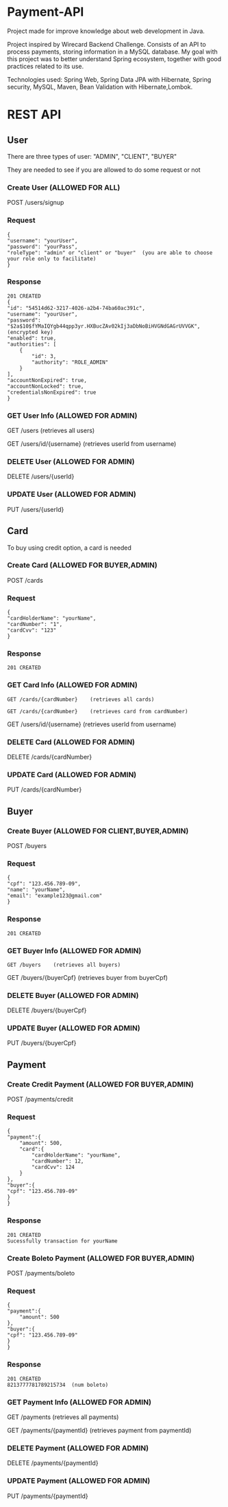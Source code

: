 # Payment-API
Project made for improve knowledge about web development in Java.

Project inspired by Wirecard Backend Challenge. Consists of an API to process payments, storing information in a MySQL database. My goal with this project was to better understand Spring ecosystem, together with good practices related to its use.

Technologies used: Spring Web, Spring Data JPA with Hibernate, Spring security, MySQL, Maven, Bean Validation with Hibernate,Lombok.

# REST API
## User
  There are three types of user: "ADMIN", "CLIENT", "BUYER"
  
  They are needed to see if you are allowed to do some request or not
### Create User (ALLOWED FOR ALL)
POST /users/signup

### Request
    {
    "username": "yourUser",
    "password": "yourPass",
    "roleType": "admin" or "client" or "buyer"  (you are able to choose your role only to facilitate) 
    }
### Response
    201 CREATED
    {
    "id": "54514d62-3217-4026-a2b4-74ba60ac391c",
    "username": "yourUser",
    "password": "$2a$10$fYMaIQYgb44qpp3yr.HXBucZAv02kIj3aDbNoBiHVGNdGAGrUVVGK",   (encrypted key)
    "enabled": true,
    "authorities": [
        {
            "id": 3,
            "authority": "ROLE_ADMIN"
        }
    ],
    "accountNonExpired": true,
    "accountNonLocked": true,
    "credentialsNonExpired": true
    }
### GET User Info (ALLOWED FOR ADMIN)
GET /users  (retrieves all users)  

GET /users/id/{username}   (retrieves userId from username)   

### DELETE User (ALLOWED FOR ADMIN)

DELETE /users/{userId}   

### UPDATE User (ALLOWED FOR ADMIN)

PUT /users/{userId}   

## Card
  To buy using credit option, a card is needed
### Create Card (ALLOWED FOR BUYER,ADMIN)
POST /cards
### Request
    {
    "cardHolderName": "yourName",
    "cardNumber": "1",
    "cardCvv": "123" 
    }
### Response
    201 CREATED
### GET Card Info (ALLOWED FOR ADMIN)

`GET /cards/{cardNumber}    (retrieves all cards) ` 

`GET /cards/{cardNumber}    (retrieves card from cardNumber) `   

GET /users/id/{username}   (retrieves userId from username) 

### DELETE Card (ALLOWED FOR ADMIN)

DELETE /cards/{cardNumber}   

### UPDATE Card (ALLOWED FOR ADMIN)

PUT /cards/{cardNumber} 

## Buyer

### Create Buyer (ALLOWED FOR CLIENT,BUYER,ADMIN)
POST /buyers
### Request
    {
    "cpf": "123.456.789-09",
    "name": "yourName",
    "email": "example123@gmail.com" 
    }
### Response
    201 CREATED
### GET Buyer Info (ALLOWED FOR ADMIN)

`GET /buyers    (retrieves all buyers) `   

GET /buyers/{buyerCpf}   (retrieves buyer from buyerCpf) 

### DELETE Buyer (ALLOWED FOR ADMIN)

DELETE /buyers/{buyerCpf}   

### UPDATE Buyer (ALLOWED FOR ADMIN)

PUT /buyers/{buyerCpf} 
## Payment

### Create Credit Payment (ALLOWED FOR BUYER,ADMIN)
POST /payments/credit
### Request
    {
    "payment":{
        "amount": 500,
        "card":{
            "cardHolderName": "yourName",
            "cardNumber": 12,
            "cardCvv": 124
        }
    },
    "buyer":{
    "cpf": "123.456.789-09"   
    }
    }
### Response
    201 CREATED
    Sucessfully transaction for yourName
### Create Boleto Payment (ALLOWED FOR BUYER,ADMIN)
POST /payments/boleto
### Request
    {
    "payment":{
        "amount": 500
    },
    "buyer":{
    "cpf": "123.456.789-09"   
    }
    }
### Response
    201 CREATED  
    8213777781789215734  (num boleto)
### GET Payment Info (ALLOWED FOR ADMIN)

GET /payments    (retrieves all payments)   

GET /payments/{paymentId}   (retrieves payment from paymentId) 

### DELETE Payment (ALLOWED FOR ADMIN)

DELETE /payments/{paymentId}   

### UPDATE Payment (ALLOWED FOR ADMIN)

PUT /payments/{paymentId}
